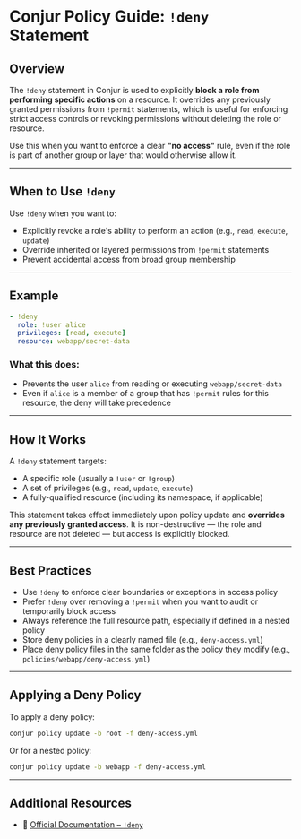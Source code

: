 # Conjur Policy Guide: `!deny` Statement

## Overview

The `!deny` statement in Conjur is used to explicitly **block a role from performing specific actions** on a resource. It overrides any previously granted permissions from `!permit` statements, which is useful for enforcing strict access controls or revoking permissions without deleting the role or resource.

Use this when you want to enforce a clear **"no access"** rule, even if the role is part of another group or layer that would otherwise allow it.

---

## When to Use `!deny`

Use `!deny` when you want to:

* Explicitly revoke a role's ability to perform an action (e.g., `read`, `execute`, `update`)
* Override inherited or layered permissions from `!permit` statements
* Prevent accidental access from broad group membership

---

## Example

```yaml
- !deny
  role: !user alice
  privileges: [read, execute]
  resource: webapp/secret-data
```

### What this does:

* Prevents the user `alice` from reading or executing `webapp/secret-data`
* Even if `alice` is a member of a group that has `!permit` rules for this resource, the deny will take precedence

---

## How It Works

A `!deny` statement targets:

* A specific role (usually a `!user` or `!group`)
* A set of privileges (e.g., `read`, `update`, `execute`)
* A fully-qualified resource (including its namespace, if applicable)

This statement takes effect immediately upon policy update and **overrides any previously granted access**. It is non-destructive — the role and resource are not deleted — but access is explicitly blocked.

---

## Best Practices

* Use `!deny` to enforce clear boundaries or exceptions in access policy
* Prefer `!deny` over removing a `!permit` when you want to audit or temporarily block access
* Always reference the full resource path, especially if defined in a nested policy
* Store deny policies in a clearly named file (e.g., `deny-access.yml`)
* Place deny policy files in the same folder as the policy they modify (e.g., `policies/webapp/deny-access.yml`)

---

## Applying a Deny Policy

To apply a deny policy:

```bash
conjur policy update -b root -f deny-access.yml
```

Or for a nested policy:

```bash
conjur policy update -b webapp -f deny-access.yml
```

---

## Additional Resources

* 📖 [Official Documentation – `!deny`](https://docs.cyberark.com/conjur-cloud/latest/en/content/operations/policy/statement-ref-deny.htm)
